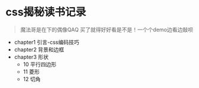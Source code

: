 # css揭秘读书记录

> 魔法哥是在下的偶像QAQ 买了就得好好看是不是！一个个demo边看边敲呗

- chapter1 引言-css编码技巧
- chapter2 背景和边框
- chapter3 形状
  - 10 平行四边形
  - 11 菱形
  - 12 切角

